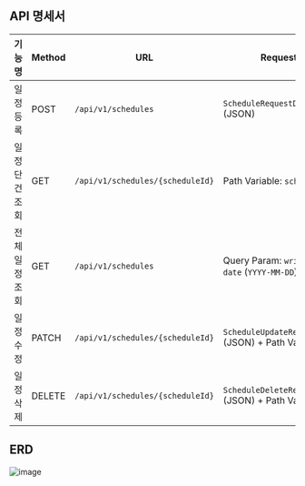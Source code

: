 ## API 명세서
| 기능명      | Method | URL                              | Request                                           | Response                    | 상태코드             |
| -------- | ------ | -------------------------------- | ------------------------------------------------- | --------------------------- | ---------------- |
| 일정 등록    | POST   | `/api/v1/schedules`              | `ScheduleRequestDto` (JSON)                       | `ScheduleResponseDto`       | `201 Created`    |
| 일정 단건 조회 | GET    | `/api/v1/schedules/{scheduleId}` | Path Variable: `scheduleId`                       | `ScheduleResponseDto`       | `200 OK`         |
| 전체 일정 조회 | GET    | `/api/v1/schedules`              | Query Param: `writer`, `date` (`YYYY-MM-DD`)      | `List<ScheduleResponseDto>` | `200 OK`         |
| 일정 수정    | PATCH  | `/api/v1/schedules/{scheduleId}` | `ScheduleUpdateRequestDto` (JSON) + Path Variable | `ScheduleResponseDto`       | `200 OK`         |
| 일정 삭제    | DELETE | `/api/v1/schedules/{scheduleId}` | `ScheduleDeleteRequestDto` (JSON) + Path Variable | 없음                          | `204 No Content` |

## ERD
![image](https://github.com/user-attachments/assets/1cc15834-6165-412e-84fd-8233a901275c)
